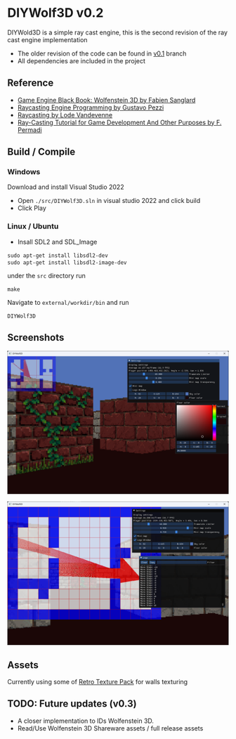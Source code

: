 # DIYWolf3D v0.2

DIYWold3D is a simple ray cast engine, this is the second revision of the ray cast engine implementation  
* The older revision of the code can be found in [v0.1](https://github.com/amroibrahim/SimpleRayCast/tree/v0.1) branch  
* All dependencies are included in the project  

## Reference
* [Game Engine Black Book: Wolfenstein 3D by Fabien Sanglard](https://fabiensanglard.net/gebbwolf3d/)  
* [Raycasting Engine Programming by Gustavo Pezzi](https://pikuma.com/courses/raycasting-engine-tutorial-algorithm-javascript)  
* [Raycasting by Lode Vandevenne](https://lodev.org/cgtutor/raycasting.html)  
* [Ray-Casting Tutorial for Game Development And Other Purposes by F. Permadi](https://permadi.com/1996/05/ray-casting-tutorial-table-of-contents/)  

## Build / Compile  
### Windows  
Download and install Visual Studio 2022
* Open `./src/DIYWolf3D.sln` in visual studio 2022 and click build  
* Click Play 

### Linux / Ubuntu  
* Insall SDL2 and SDL_Image  
```
sudo apt-get install libsdl2-dev
sudo apt-get install libsdl2-image-dev
```
under the `src` directory run  
```
make
```

Navigate to `external/workdir/bin` and run  
```
DIYWolf3D
```

## Screenshots  

![Screen1](https://github.com/amroibrahim/DIYWolf3D/blob/master/img/Screen1.png)  

![Screen2](https://github.com/amroibrahim/DIYWolf3D/blob/master/img/Screen2.png)  

## Assets  
Currently using some of [Retro Texture Pack](https://little-martian.itch.io/retro-texture-pack) for walls texturing  

## TODO: Future updates (v0.3)  
* A closer implementation to IDs Wolfenstein 3D.  
* Read/Use Wolfenstein 3D Shareware assets / full release assets  
